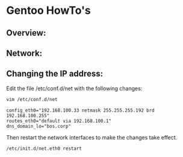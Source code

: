# Gentoo HowTo's

## Overview:

## Network:
## Changing the IP address:

Edit the file /etc/conf.d/net with the following changes:
```bash
vim /etc/conf.d/net
```

```
config_eth0="192.168.100.33 netmask 255.255.255.192 brd 192.168.100.255"
routes_eth0="default via 192.168.100.1"
dns_domain_lo="bos.corp"
```

Then restart the network interfaces to make the changes take effect.
```bash
/etc/init.d/net.eth0 restart
```

